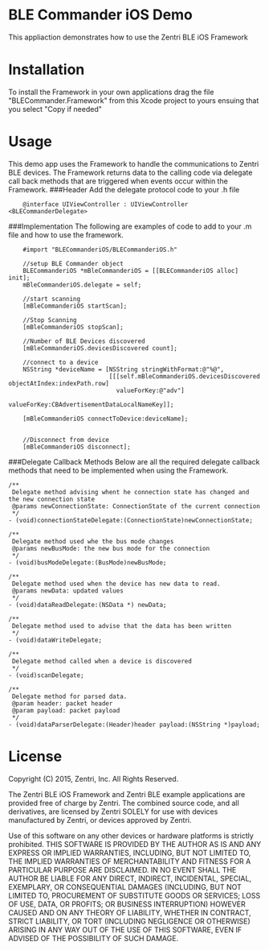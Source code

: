 # BLE Commander iOS Demo
This appliaction demonstrates how to use the Zentri BLE iOS Framework

# Installation
To install the Framework in your own applications drag the file "BLECommander.Framework" from this Xcode project to yours ensuing that you select "Copy if needed"

# Usage
This demo app uses the Framework to handle the communications to Zentri BLE devices. The Framework returns data to the calling code via delegate call back methods that are triggered when events occur within the Framework.
###Header
Add the delegate protocol code to your .h file

```
	@interface UIViewController : UIViewController <BLECommanderDelegate>
```
###Implementation
The following are examples of code to add to your .m file and how to use the framework.

```
	#import "BLECommanderiOS/BLECommanderiOS.h"

	//setup BLE Commander object
	BLECommanderiOS *mBleCommanderiOS = [[BLECommanderiOS alloc] init];
    mBleCommanderiOS.delegate = self;
    
    //start scanning
    [mBleCommanderiOS startScan];
    
    //Stop Scanning
    [mBleCommanderiOS stopScan];
    
    //Number of BLE Devices discovered
    [mBleCommanderiOS.devicesDiscovered count];
    
    //connect to a device
    NSString *deviceName = [NSString stringWithFormat:@"%@",
                            [[[self.mBleCommanderiOS.devicesDiscovered objectAtIndex:indexPath.row]
                              valueForKey:@"adv"]
                             valueForKey:CBAdvertisementDataLocalNameKey]];
                             
    [mBleCommanderiOS connectToDevice:deviceName];
    
    
    //Disconnect from device
    [mBleCommanderiOS disconnect];
```

###Delegate Callback Methods
Below are all the required delegate callback methods that need to be implemented when using the Framework.

```
/**
 Delegate method advising whent he connection state has changed and the new connection state
 @params newConnectionState: ConnectionState of the current connection
 */
- (void)connectionStateDelegate:(ConnectionState)newConnectionState;

/**
 Delegate method used whe the bus mode changes
 @params newBusMode: the new bus mode for the connection
 */
- (void)busModeDelegate:(BusMode)newBusMode;

/**
 Delegate method used when the device has new data to read.
 @params newData: updated values
 */
- (void)dataReadDelegate:(NSData *) newData;

/**
 Delegate method used to advise that the data has been written
 */
- (void)dataWriteDelegate;

/**
 Delegate method called when a device is discovered
 */
- (void)scanDelegate;

/**
 Delegate method for parsed data.
 @param header: packet header
 @param payload: packet payload
 */
- (void)dataParserDelegate:(Header)header payload:(NSString *)payload;

```

# License
Copyright (C) 2015, Zentri, Inc. All Rights Reserved.

The Zentri BLE iOS Framework and Zentri BLE example applications are provided free of charge by Zentri. The combined source code, and all derivatives, are licensed by Zentri SOLELY for use with devices manufactured by Zentri, or devices approved by Zentri.

Use of this software on any other devices or hardware platforms is strictly prohibited. THIS SOFTWARE IS PROVIDED BY THE AUTHOR AS IS AND ANY EXPRESS OR IMPLIED WARRANTIES, INCLUDING, BUT NOT LIMITED TO, THE IMPLIED WARRANTIES OF MERCHANTABILITY AND FITNESS FOR A PARTICULAR PURPOSE ARE DISCLAIMED. IN NO EVENT SHALL THE AUTHOR BE LIABLE FOR ANY DIRECT, INDIRECT, INCIDENTAL, SPECIAL, EXEMPLARY, OR CONSEQUENTIAL DAMAGES (INCLUDING, BUT NOT LIMITED TO, PROCUREMENT OF SUBSTITUTE GOODS OR SERVICES; LOSS OF USE, DATA, OR PROFITS; OR BUSINESS INTERRUPTION) HOWEVER CAUSED AND ON ANY THEORY OF LIABILITY, WHETHER IN CONTRACT, STRICT LIABILITY, OR TORT (INCLUDING NEGLIGENCE OR OTHERWISE) ARISING IN ANY WAY OUT OF THE USE OF THIS SOFTWARE, EVEN IF ADVISED OF THE POSSIBILITY OF SUCH DAMAGE.